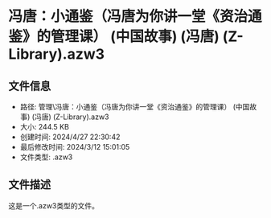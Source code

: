 ﻿# 冯唐：小通鉴（冯唐为你讲一堂《资治通鉴》的管理课） (中国故事) (冯唐) (Z-Library).azw3

## 文件信息
- 路径: 管理\冯唐：小通鉴（冯唐为你讲一堂《资治通鉴》的管理课） (中国故事) (冯唐) (Z-Library).azw3
- 大小: 244.5 KB
- 创建时间: 2024/4/27 22:30:42
- 最后修改时间: 2024/3/12 15:01:05
- 文件类型: .azw3

## 文件描述
这是一个.azw3类型的文件。

